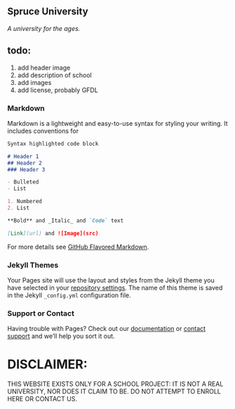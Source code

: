 ## Spruce University
_A university for the ages._

## todo: 
 1. add header image
 2. add description of school
 3. add images
 4. add license, probably GFDL

### Markdown

Markdown is a lightweight and easy-to-use syntax for styling your writing. It includes conventions for

```markdown
Syntax highlighted code block

# Header 1
## Header 2
### Header 3

- Bulleted
- List

1. Numbered
2. List

**Bold** and _Italic_ and `Code` text

[Link](url) and ![Image](src)
```

For more details see [GitHub Flavored Markdown](https://guides.github.com/features/mastering-markdown/).

### Jekyll Themes

Your Pages site will use the layout and styles from the Jekyll theme you have selected in your [repository settings](https://github.com/calebgilmartin/schoolwebsite/settings/pages). The name of this theme is saved in the Jekyll `_config.yml` configuration file.

### Support or Contact

Having trouble with Pages? Check out our [documentation](https://docs.github.com/categories/github-pages-basics/) or [contact support](https://support.github.com/contact) and we’ll help you sort it out.


# DISCLAIMER:
THIS WEBSITE EXISTS ONLY FOR A SCHOOL PROJECT: IT IS NOT A REAL UNIVERSITY, NOR DOES IT CLAIM TO BE. DO NOT ATTEMPT TO ENROLL HERE OR CONTACT US.